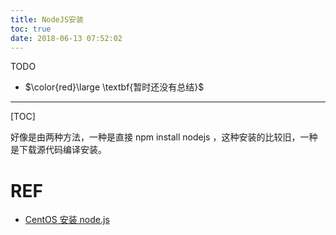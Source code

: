 ```yaml
---
title: NodeJS安装
toc: true
date: 2018-06-13 07:52:02
---
```

TODO

* $\color{red}\large \textbf{暂时还没有总结}$

---

[TOC]

好像是由两种方法，一种是直接 npm install nodejs ，这种安装的比较旧，一种是下载源代码编译安装。





# REF

* [CentOS 安装 node.js](https://blog.csdn.net/lu_embedded/article/details/79138650)
